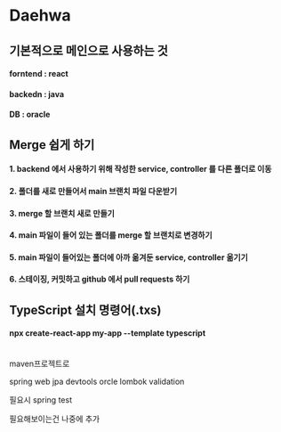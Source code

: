 # Daehwa

## 기본적으로 메인으로 사용하는 것

#### forntend : react
#### backedn : java
#### DB : oracle

## Merge 쉽게 하기
#### 1. backend 에서 사용하기 위해 작성한 service, controller 를 다른 폴더로 이동
#### 2. 폴더를 새로 만들어서 main 브랜치 파일 다운받기
#### 3. merge 할 브랜치 새로 만들기
#### 4. main 파일이 들어 있는 폴더를 merge 할 브랜치로 변경하기
#### 5. main 파일이 들어있는 폴더에 아까 옮겨둔 service, controller 옮기기
#### 6. 스테이징, 커밋하고 github 에서 pull requests 하기

## TypeScript 설치 명령어(.txs)
#### npx create-react-app my-app --template typescript

<br>
maven프로젝트로

spring web
jpa
devtools
orcle
lombok
validation

필요시
spring test

필요해보이는건 나중에 추가
